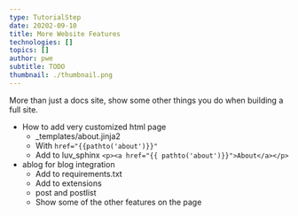 ```yaml
---
type: TutorialStep
date: 20202-09-10
title: More Website Features
technologies: []
topics: []
author: pwe
subtitle: TODO
thumbnail: ./thumbnail.png
---
```


More than just a docs site, show some other things you do when building a full site.

- How to add very customized html page
    - _templates/about.jinja2
    - With `href="{{pathto('about')}}"`
    - Add to luv_sphinx `<p><a href="{{ pathto('about')}}">About</a></p>`
- ablog for blog integration
    - Add to requirements.txt
    - Add to extensions
    - post and postlist
    - Show some of the other features on the page
